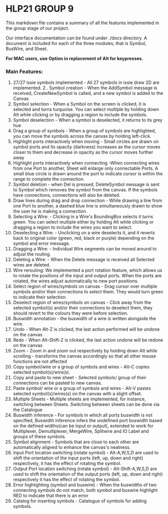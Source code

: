 # HLP21 GROUP 9 


This markdown file contains a summary of all the features implemented in the group stage of our project.

Our interface documentation can be found under ./docs directory. A document is included for each of the three modules, that is Symbol, BusWire, and Sheet.

**For MAC users, use Option in replacement of Alt for keypresses.**

### Main Features: 
1. 27/27 issie symbols implemented - All 27 symbols in issie draw 2D are implemented.
2.. Symbol creation - When the AddSymbol message is received, CreateNewSymbol is called, and a new symbol is added to the Canvas
3. Symbol selection - When a Symbol on the screen is clicked, it is selected and turns turquoise. You can select multiple by holding down Alt while clicking or by dragging a region to include the symbols.
4. Symbol deselection - When a symbol is deselected, it returns to its grey hue
6. Drag a group of symbols - When a group of symbols are highlighted, you can move the symbols across the canvas by holding left-click.
7. Highlight ports interactively when moving - Small circles are drawn on symbol ports and its opacity (darkness) increases as the cursor moves closer to them and decrease in opacity as the cursor moves further away
8. Highlight ports interactively when connecting -When connecting wires from one Port to another, Sheet will enlarge only connectable Ports. A small blue circle is drawn around the port to indicate cursor is within the range to complete the connection.
9. Symbol deletion - when Del is pressed, DeleteSymbol message is sent to Symbol which removes the symbol from the canvas. If the symbols have connections, connections will also be deleted.
10. Draw lines during drag and drop connection - While drawing a line from one Port to another, a dashed blue line is simultaneously drawn to show the user he is making a connection.
11. Selecting a Wire: - Clicking in a Wire's BoundingBox selects it turns green. You can select multiple either by holding Alt while clicking or dragging a region to include the wires you want to select.
12. Deselecting a Wire: - Unclicking on a wire deselects it, and it reverts back to original color (green, red, black or purple) depending on the symbol and error message.
13. Dragging a Wire: - Individual Wire segments can be moved around to adjust the routing.
14. Deleting a Wire: - When the Delete message is received all Selected wires are deleted.
15. Wire rerouting: We implemented a port rotation feature, which allows us to rotate the positions of the input and output ports. When the ports are rotated, the wires adjust automatically to new port positions.
16. Select region of wires/symbols on canvas - Drag cursor over multiple symbols and/or their connections to select them. They would turn green to indicate their selection.
17. Deselect region of wires/symbols on canvas - Click away from the selected symbol(s) and/or their connections to deselect them, they should revert to the colours they were before selection.
18. Buswidth annotation - the buswidth of a wire is written alongside the wire.
19. Undo - When Alt-Z is clicked, the last action performed will be undone on the canvas
20. Redo - When Alt-Shift-Z is clicked, the last action undone will be redone on the canvas 
21. Zoom - Zoom in and zoom out respectively by holding down Alt while scrolling - transforms the canvas accordingly so that all other mouse functions are not affected
22. Copy symbol/wire or a group of symbols and wires - Alt-C copies selected symbol(s)/wire(s).
23. Copy and paste to new sheet - Selected symbols/ group of their connections can be pasted to new canvas.
24. Paste symbol/ wire or a group of symbols and wires - Alt-V pastes selected symbol(s)/wires(s) on the canvas with a slight offset.
25. Multiple Sheets - Multiple sheets are implemented, for instance, switching between Sheets. Switching between sheets can be done via the Catalogue
26. Buswidth inference - For symbols in which all ports buswidth is not specified, Buswidth inference infers the undefined port buswidth based on the defined widths(can be input or output), extended to work for Multiplexer, Demultiplexer, MergeWire, Splitwire and IO Label and groups of these symbols.
27. Symbol alignment - Symbols that are close to each other are automatically aligned to enhance the canvas's neatness.
28. Input Port location switching (rotate symbol) - Alt-A,W,S,D are used to shift the orientation of the input ports (left, up, down and right) respectively, it has the effect of rotating the symbol.
29. Output Port location switching (rotate symbol) - Alt-Shift-A,W,S,D are used to shift the orientation of the output ports (left, up, down and right) respectively it has the effect of rotating the symbol.
30. Error highlighting (symbol and buswire) - When the buswidths of two connecting symbols do not match, both symbol and buswire highlight RED to indicate that there is an error
31. Catalog for inserting symbols - Catalogue of symbols for adding symbols.





